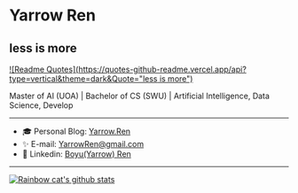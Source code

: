 # Yarrow Ren

## less is more

[![Readme Quotes](https://quotes-github-readme.vercel.app/api?type=vertical&theme=dark&Quote="less is more")](https://github.com/piyushsuthar/github-readme-quotes)

Master of AI (UOA) | Bachelor of CS (SWU) | Artificial Intelligence, Data Science, Develop

------

- 🎓 Personal Blog: [Yarrow.Ren](https://yarrow.ren)
- ✨ E-mail: [YarrowRen@gmail.com](mailto:yarrowren@gmail.com)
- 🔭 Linkedin: [Boyu(Yarrow) Ren](https://www.linkedin.com/in/boyu-ren-7349912b7/)

------

[![Rainbow cat's github stats](https://github-readme-stats.vercel.app/api?username=YarrowRen&show_icons=true)](https://github.com)


<!--
**Ywrby/Ywrby** is a ✨ _special_ ✨ repository because its `README.md` (this file) appears on your GitHub profile.

Here are some ideas to get you started:

- 🔭 I’m currently working on ...
- 🌱 I’m currently learning ...
- 👯 I’m looking to collaborate on ...
- 🤔 I’m looking for help with ...
- 💬 Ask me about ...
- 📫 How to reach me: ...
- 😄 Pronouns: ...
- ⚡ Fun fact: ...
-->
